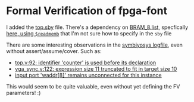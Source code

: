# Formal Verification of fpga-font

I added the [top.sby](./top.sby) file. There's a dependency on [BRAM_8.list](./BRAM_8.list),
specfically [here, using `$readmemb`](https://github.com/gojimmypi/fpga-font/blob/643d9cb8f954ab9f4d33e45c896d8678dd4890da/font.v#L34) that I'm not sure how to specify in the `sby` file

There are some interesting observations in the [symbiyosys logfile](./top_prove/logfile.txt), 
even without assert/assume/cover. Such as:

* [top.v:92: identifier 'counter' is used before its declaration](https://github.com/gojimmypi/fpga-font/blob/643d9cb8f954ab9f4d33e45c896d8678dd4890da/top_prove/logfile.txt#L11)
* [vga_sync.v:122: expression size 11 truncated to fit in target size 10](https://github.com/gojimmypi/fpga-font/blob/643d9cb8f954ab9f4d33e45c896d8678dd4890da/top_prove/logfile.txt#L16)
* [input port 'waddr[8]' remains unconnected for this instance](https://github.com/gojimmypi/fpga-font/blob/643d9cb8f954ab9f4d33e45c896d8678dd4890da/top_prove/logfile.txt#L21)

This would seem to be quite valuable, even without yet defining the FV parameters! :)

